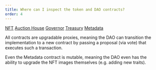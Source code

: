 ```yaml
---
title: Where can I inspect the token and DAO contracts?
order: 4
---
```


[NFT](https://goerli.etherscan.io/address/0x401f6857d39efb8e6eb9e68a37c7bfa291702c06)
[Auction House](https://goerli.etherscan.io/address/0x8dA731517B3a8531f7241359b0C243774Bc31B5d)
[Governor](https://goerli.etherscan.io/address/0x44687e9Cd023394Cc0f63Eecd68BB39f6F29B4f3)
[Treasury](https://goerli.etherscan.io/address/0x3319C0baCF2bDad41c3cD76D9dFAE8415ecFfD36)
[Metadata](https://goerli.etherscan.io/address/0x2ECA57b13Eb78D0A817A65aFf7f5c1dC7c4A5b09)

All contracts are upgradable proxies, meaning the DAO can transition the implementation to a new contract by passing a proposal (via vote) that executes such a transaction.

Even the Metadata contract is mutable, meaning the DAO even has the ability to upgrade the NFT images themselves (e.g. adding new traits).